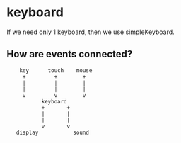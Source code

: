 keyboard
========

If we need only 1 keyboard, then we use simpleKeyboard.

## How are events connected?
```
    key      touch    mouse
     +         +        +
     |         |        |
     |         |        |
     v         v        v
           keyboard
           +       +
           |       |
           |       |
           v       v
   display           sound
```